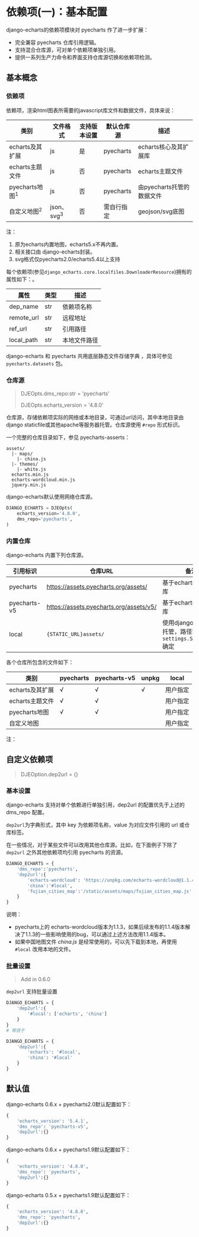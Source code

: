 # 依赖项(一)：基本配置

django-echarts的依赖项模块对 pyecharts 作了进一步扩展：

- 完全兼容 pyecharts 仓库引用逻辑。
- 支持混合仓库源，可对单个依赖项单独引用。
- 提供一系列生产力命令和界面支持仓库源切换和依赖项检测。

## 基本概念

### 依赖项

依赖项，渲染html图表所需要的javascript库文件和数据文件，具体来说：

| 类别                      | 文件格式              | 支持版本设置 | 默认仓库源 | 描述                      |
| ------------------------- | --------------------- | ------------ | ---------- | ------------------------- |
| echarts及其扩展           | js                    | 是           | pyecharts  | echarts核心及其扩展库     |
| echarts主题文件           | js                    | 否           | pyecharts  | echarts主题文件           |
| pyecharts地图<sup>1</sup> | js                    | 否           | pyecharts  | 由pyecharts托管的数据文件 |
| 自定义地图<sup>2</sup>    | json、svg<sup>3</sup> | 否           | 需自行指定 | geojson/svg底图           |

注：

1. 原为echarts内置地图，echarts5.x不再内置。
2. 相关接口由 django-echarts封装。
2. svg格式仅pyecharts2.0/echarts5.4以上支持

每个依赖项(参见`django_echarts.core.localfiles.DownloaderResource`)拥有的属性如下：。

| 属性       | 类型 | 描述         |
| ---------- | ---- | ------------ |
| dep_name   | str  | 依赖项名称   |
| remote_url | str  | 远程地址     |
| ref_url    | str  | 引用路径     |
| local_path | str  | 本地文件路径 |

django-echarts 和 pyecharts 共用底层静态文件存储字典 ，具体可参见 `pyecharts.datasets` 包。

### 仓库源

> DJEOpts.dms_repo:str = 'pyecharts'
>
> DJEOpts.echarts_version = '4.8.0'

仓库源，存储依赖项实际的网络或本地目录，可通过url访问，其中本地目录由django staticfile或其他apache等服务器托管。仓库源使用 `#repo` 形式标识。

一个完整的仓库目录如下，参见 pyecharts-asserts：

```
assets/
  |- maps/
    |- china.js
  |- themes/
    |- white.js
  echarts.min.js
  echarts-wordcloud.min.js
  jquery.min.js
```

django-echarts默认使用网络仓库源。

```python
DJANGO_ECHARTS = DJEOpts(
    echarts_version='4.8.0',
    dms_repo='pyecharts',
)
```

### 内置仓库

django-echarts 内置下列仓库源。

| 引用标识     | 仓库URL                                 | 备注                                                         |
| ------------ | --------------------------------------- | ------------------------------------------------------------ |
| pyecharts    | https://assets.pyecharts.org/assets/    | 基于echarts4.8的仓库                                         |
| pyecharts-v5 | https://assets.pyecharts.org/assets/v5/ | 基于echarts5.4的仓库                                         |
| local        | `{STATIC_URL}assets/`                   | 使用django静态文件托管，路径前缀由 `settings.STATIC_URL` 确定 |

各个仓库所包含的文件如下：



| 类别            | pyecharts | pyecharts-v5 | unpkg | local    |
| --------------- | --------- | ------------ | ----- | -------- |
| echarts及其扩展 | √         | √            | √     | 用户指定 |
| echarts主题文件 | √         | √            |       | 用户指定 |
| pyecharts地图   | √         | √            |       | 用户指定 |
| 自定义地图      |           |              |       | 用户指定 |

注：

## 自定义依赖项

> DJEOption.dep2url = {}

### 基本设置

django-echarts 支持对单个依赖进行单独引用，dep2url 的配置优先于上述的 dms_repo 配置。

`dep2url`为字典形式，其中 key 为依赖项名称，value 为对应文件引用的 url 或仓库标签。

在一些情况，对于某些文件可以改用其他仓库源。比如，在下面例子下除了 `dep2url` 之外其他依赖项均引用 pyecharts 的资源。

```python
DJANGO_ECHARTS = {
    'dms_repo':'pyecharts',
    'dep2url':{
        'echarts-wordcloud': 'https://unpkg.com/echarts-wordcloud@1.1.4/dist/echarts-wordcloud.min.js',
        'china':'#local',
        'fujian_cities_map':'/static/assets/maps/fujian_cities_map.js'
    }
}
```

说明：

- pyecharts上的 echarts-wordcloud版本为1.1.3，如果后续发布的1.1.4版本解决了1.1.3的一些影响使用的bug，可以通过上述方法改用1.1.4版本。
- 如果中国地图文件 *china.js* 是经常使用的，可以先下载到本地，再使用 `#local` 改用本地的文件。

### 批量设置

> Add in 0.6.0

`dep2url` 支持批量设置

```python
DJANGO_ECHARTS = {
    'dep2url':{
        '#local': ['echarts', 'china']
    }
}
# 等效于

DJANGO_ECHARTS = {
    'dep2url':{
        'echarts': '#local',
        'china': '#local'
    }
}
```



## 默认值

django-echarts 0.6.x + pyecharts2.0默认配置如下：

```python
{
    'echarts_version': '5.4.1',
    'dms_repo': 'pyecharts-v5',
    'dep2url':{}
}
```

django-echarts 0.6.x + pyecharts1.9默认配置如下：

```python
{
    'echarts_version': '4.8.0',
    'dms_repo': 'pyecharts',
    'dep2url':{}
}
```

django-echarts 0.5.x + pyecharts1.9默认配置如下：

```python
{
    'echarts_version': '4.8.0',
    'dms_repo': 'pyecharts',
    'dep2url':{}
}
```

